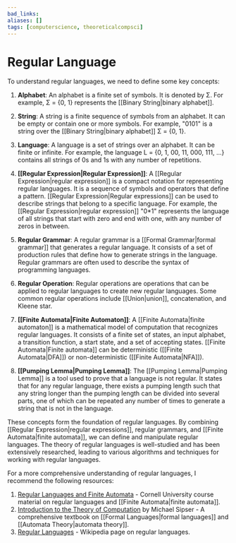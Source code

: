 ```yaml
---
bad_links: 
aliases: []
tags: [computerscience, theoreticalcompsci]
---
```

# Regular Language

To understand regular languages, we need to define some key concepts:

1. **Alphabet**: An alphabet is a finite set of symbols. It is denoted by Σ. For example, Σ = {0, 1} represents the [[Binary String|binary alphabet]].

2. **String**: A string is a finite sequence of symbols from an alphabet. It can be empty or contain one or more symbols. For example, "0101" is a string over the [[Binary String|binary alphabet]] Σ = {0, 1}.

3. **Language**: A language is a set of strings over an alphabet. It can be finite or infinite. For example, the language L = {0, 1, 00, 11, 000, 111, …} contains all strings of 0s and 1s with any number of repetitions.

4. **[[Regular Expression|Regular Expression]]**: A [[Regular Expression|regular expression]] is a compact notation for representing regular languages. It is a sequence of symbols and operators that define a pattern. [[Regular Expression|Regular expressions]] can be used to describe strings that belong to a specific language. For example, the [[Regular Expression|regular expression]] "0\*1" represents the language of all strings that start with zero and end with one, with any number of zeros in between.

5. **Regular Grammar**: A regular grammar is a [[Formal Grammar|formal grammar]] that generates a regular language. It consists of a set of production rules that define how to generate strings in the language. Regular grammars are often used to describe the syntax of programming languages.

6. **Regular Operation**: Regular operations are operations that can be applied to regular languages to create new regular languages. Some common regular operations include [[Union|union]], concatenation, and Kleene star.

7. **[[Finite Automata|Finite Automaton]]**: A [[Finite Automata|finite automaton]] is a mathematical model of computation that recognizes regular languages. It consists of a finite set of states, an input alphabet, a transition function, a start state, and a set of accepting states. [[Finite Automata|Finite automata]] can be deterministic ([[Finite Automata|DFA]]) or non-deterministic ([[Finite Automata|NFA]]).

8. **[[Pumping Lemma|Pumping Lemma]]**: The [[Pumping Lemma|Pumping Lemma]] is a tool used to prove that a language is not regular. It states that for any regular language, there exists a pumping length such that any string longer than the pumping length can be divided into several parts, one of which can be repeated any number of times to generate a string that is not in the language.

These concepts form the foundation of regular languages. By combining [[Regular Expression|regular expressions]], regular grammars, and [[Finite Automata|finite automata]], we can define and manipulate regular languages. The theory of regular languages is well-studied and has been extensively researched, leading to various algorithms and techniques for working with regular languages.

For a more comprehensive understanding of regular languages, I recommend the following resources:

1. [Regular Languages and Finite Automata](https://www.cs.cornell.edu/courses/cs2800/2019fa/textbook/automata/regular_languages_and_finite_automata.html) - Cornell University course material on regular languages and [[Finite Automata|finite automata]].
2. [Introduction to the Theory of Computation](https://www.amazon.com/Introduction-Theory-Computation-Michael-Sipser/dp/113318779X) by Michael Sipser - A comprehensive textbook on [[Formal Languages|formal languages]] and [[Automata Theory|automata theory]].
3. [Regular Languages](https://en.wikipedia.org/wiki/Regular_language) - Wikipedia page on regular languages.

